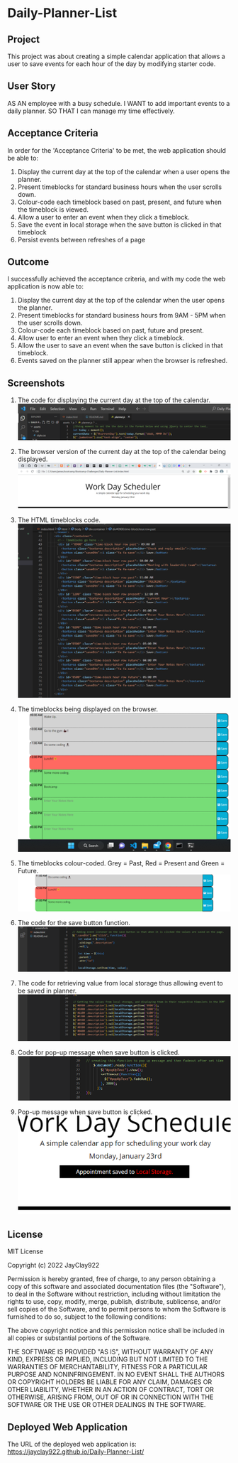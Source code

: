 # Daily-Planner-List

## Project
This project was about creating a simple calendar application that allows a user to save events for each hour of the day by modifying starter code.

## User Story
AS AN employee with a busy schedule.
I WANT to add important events to a daily planner.
SO THAT I can manage my time effectively.

## Acceptance Criteria
In order for the 'Acceptance Criteria' to be met, the web application should be able to:

1. Display the current day at the top of the calendar when a user opens the planner.
2. Present timeblocks for standard business hours when the user scrolls down.
3. Colour-code each timeblock based on past, present, and future when the timeblock is viewed.
4. Allow a user to enter an event when they click a timeblock.
5. Save the event in local storage when the save button is clicked in that timeblock
6. Persist events between refreshes of a page

## Outcome
I successfully achieved the acceptance criteria, and with my code the web application is now able to:

1. Display the current day at the top of the calendar when the user opens the planner.
2. Present timeblocks for standard business hours from 9AM - 5PM when the user scrolls down.
3. Colour-code each timeblock based on past, future and present.
4. Allow user to enter an event when they click a timeblock.
5. Allow the user to save an event when the save button is clicked in that timeblock.
6. Events saved on the planner still appear when the browser is refreshed.

## Screenshots
1. The code for displaying the current day at the top of the calendar.
 ![currentDay-calendar-code](./assets/screenshots/currentDay-calendar-code.png)

2. The browser version of the current day at the top of the calendar being displayed.
 ![currentDay-calendar-browser](./assets/screenshots/currentDay-calendar-browser.png)

3. The HTML timeblocks code.
 ![timeblocks-code](./assets/screenshots/timeblocks-code.png)

4. The timeblocks being displayed on the browser.
 ![timeblocks-browser](./assets/screenshots/timeblocks-browser.png)

5. The timeblocks colour-coded. Grey = Past, Red = Present and Green = Future.
 ![colourCodeTimeblock-browser](./assets/screenshots/colourCodeTimeblock-browser.png)

6. The code for the save button function.
 ![saveBtn-function-code](./assets/screenshots/saveBtn-function-code.png)

7. The code for retrieving value from local storage thus allowing event to be saved in planner.
 ![savedEvent-code](./assets/screenshots/savedEvent.code.png)

8. Code for pop-up message when save button is clicked.
 ![popupMessage-code](./assets/screenshots/popUpMessage-code.png)

9. Pop-up message when save button is clicked.
 ![popupMessage-browser](./assets/screenshots/popUpMessage-browser.png)

## License
MIT License

Copyright (c) 2022 JayClay922

Permission is hereby granted, free of charge, to any person obtaining a copy of this software and associated documentation files (the "Software"), to deal in the Software without restriction, including without limitation the rights to use, copy, modify, merge, publish, distribute, sublicense, and/or sell copies of the Software, and to permit persons to whom the Software is furnished to do so, subject to the following conditions:

The above copyright notice and this permission notice shall be included in all copies or substantial portions of the Software.

THE SOFTWARE IS PROVIDED "AS IS", WITHOUT WARRANTY OF ANY KIND, EXPRESS OR IMPLIED, INCLUDING BUT NOT LIMITED TO THE WARRANTIES OF MERCHANTABILITY, FITNESS FOR A PARTICULAR PURPOSE AND NONINFRINGEMENT. IN NO EVENT SHALL THE AUTHORS OR COPYRIGHT HOLDERS BE LIABLE FOR ANY CLAIM, DAMAGES OR OTHER LIABILITY, WHETHER IN AN ACTION OF CONTRACT, TORT OR OTHERWISE, ARISING FROM, OUT OF OR IN CONNECTION WITH THE SOFTWARE OR THE USE OR OTHER DEALINGS IN THE SOFTWARE.

## Deployed Web Application
The URL of the deployed web application is:
https://jayclay922.github.io/Daily-Planner-List/